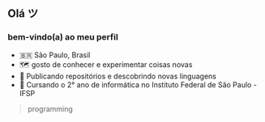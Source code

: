 ## Olá ツ
### bem-vindo(a) ao meu perfil 

- 🇧🇷 São Paulo, Brasil
- 🗺️ gosto de conhecer e experimentar coisas novas
- 📍 Publicando repositórios e descobrindo novas linguagens
- 📖 Cursando o 2° ano de informática no Instituto Federal de São Paulo - IFSP

> programming 
